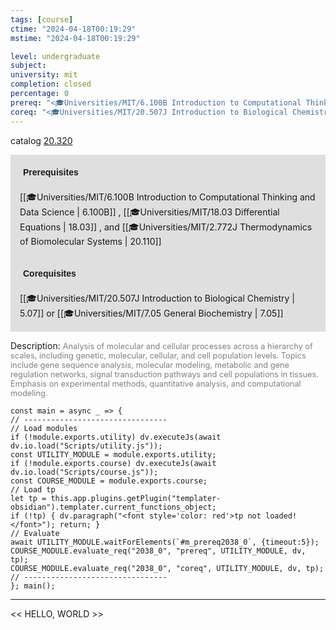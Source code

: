 ```yaml
---
tags: [course]
ctime: "2024-04-18T00:19:29"
mstime: "2024-04-18T00:19:29"

level: undergraduate
subject: 
university: mit
completion: closed
percentage: 0
prereq: "<🎓Universities/MIT/6.100B Introduction to Computational Thinking and Data Science> , <🎓Universities/MIT/18.03 Differential Equations> , and <🎓Universities/MIT/2.772J Thermodynamics of Biomolecular Systems>"
coreq: "<🎓Universities/MIT/20.507J Introduction to Biological Chemistry> or <🎓Universities/MIT/7.05 General Biochemistry>"
---
```


catalog [20.320](http://student.mit.edu/catalog/m20a.html#20.320)

<span style="display: block; padding: 15px; background-color: rgb(100, 100, 100, 0.2);"><font id="m_prereq2038_0" style="display: block; font-family: Arial, sans-serif; font-weight: bold; padding: 5px">Prerequisites</font><br><span id="prereq2038_0">[[🎓Universities/MIT/6.100B Introduction to Computational Thinking and Data Science | 6.100B]] , [[🎓Universities/MIT/18.03 Differential Equations | 18.03]] , and [[🎓Universities/MIT/2.772J Thermodynamics of Biomolecular Systems | 20.110]]</span></span>
<span style="display: block; padding: 15px; background-color: rgb(100, 100, 100, 0.2);"><font id="m_coreq2038_0" style="display: block; font-family: Arial, sans-serif; font-weight: bold; padding: 5px">Corequisites</font><br><span id="coreq2038_0">[[🎓Universities/MIT/20.507J Introduction to Biological Chemistry | 5.07]] or [[🎓Universities/MIT/7.05 General Biochemistry | 7.05]]</span></span>

<font style="">Description:</font>
<font style="color: grey; font-size: 0.8rem;">Analysis of molecular and cellular processes across a hierarchy of scales, including genetic, molecular, cellular, and cell population levels. Topics include gene sequence analysis, molecular modeling, metabolic and gene regulation networks, signal transduction pathways and cell populations in tissues. Emphasis on experimental methods, quantitative analysis, and computational modeling.</font>

```dataviewjs
const main = async _ => {
// --------------------------------
// Load modules
if (!module.exports.utility) dv.executeJs(await dv.io.load("Scripts/utility.js"));
const UTILITY_MODULE = module.exports.utility;
if (!module.exports.course) dv.executeJs(await dv.io.load("Scripts/course.js"));
const COURSE_MODULE = module.exports.course;
// Load tp
let tp = this.app.plugins.getPlugin("templater-obsidian").templater.current_functions_object;
if (!tp) { dv.paragraph("<font style='color: red'>tp not loaded!</font>"); return; }
// Evaluate
await UTILITY_MODULE.waitForElements(`#m_prereq2038_0`, {timeout:5});
COURSE_MODULE.evaluate_req("2038_0", "prereq", UTILITY_MODULE, dv, tp);
COURSE_MODULE.evaluate_req("2038_0", "coreq", UTILITY_MODULE, dv, tp);
// --------------------------------
}; main();
```

---

<< HELLO, WORLD >>
